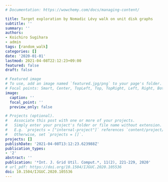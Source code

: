 ```yaml
---
# Documentation: https://wowchemy.com/docs/managing-content/

title: Target exploration by Nomadic Lévy walk on unit disk graphs
subtitle: ''
summary: ''
authors:
- Koichiro Sugihara
- admin
tags: [random_walk]
categories: []
date: '2020-01-01'
lastmod: 2021-04-08T22:12:23+09:00
featured: false
draft: false

# Featured image
# To use, add an image named `featured.jpg/png` to your page's folder.
# Focal points: Smart, Center, TopLeft, Top, TopRight, Left, Right, BottomLeft, Bottom, BottomRight.
image:
  caption: ''
  focal_point: ''
  preview_only: false

# Projects (optional).
#   Associate this post with one or more of your projects.
#   Simply enter your project's folder or file name without extension.
#   E.g. `projects = ["internal-project"]` references `content/project/deep-learning/index.md`.
#   Otherwise, set `projects = []`.
projects: []
publishDate: '2021-04-08T13:12:23.623988Z'
publication_types:
- '2'
abstract: ''
publication: '*Int. J. Grid Util. Comput.*, 11(2), 221-229, 2020'
# url_pdf: https://doi.org/10.1504/IJGUC.2020.105536
doi: 10.1504/IJGUC.2020.105536
---
```

